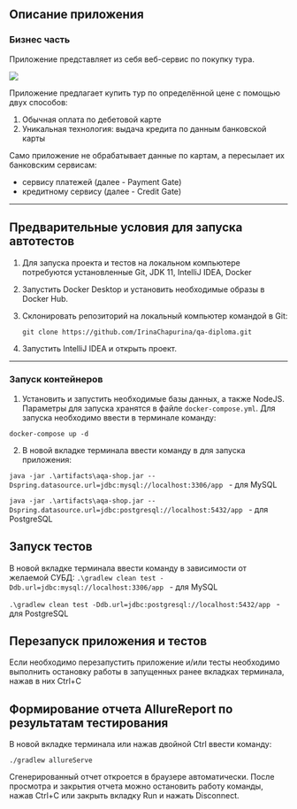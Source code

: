 ## Описание приложения

### Бизнес часть

Приложение представляет из себя веб-сервис по покупку тура.

![](https://raw.githubusercontent.com/netology-code/qa-diploma/master/pic/service.png)

Приложение предлагает купить тур по определённой цене с помощью двух способов:

1. Обычная оплата по дебетовой карте
2. Уникальная технология: выдача кредита по данным банковской карты

Само приложение не обрабатывает данные по картам, а пересылает их банковским сервисам:

* сервису платежей (далее - Payment Gate)
* кредитному сервису (далее - Credit Gate)

---
## Предварительные условия для запуска автотестов

1. Для запуска проекта и тестов на локальном компьютере потребуются установленные
   Git, JDK 11, IntelliJ IDEA, Docker
3. Запустить Docker Desktop и установить необходимые образы в Docker Hub.
2. Склонировать репозиторий на локальный компьютер командой в Git:

   ```
   git clone https://github.com/IrinaChapurina/qa-diploma.git
   ```
4. Запустить IntelliJ IDEA и открыть проект.

---

### Запуск контейнеров

1. Установить и запустить необходимые базы данных, а также NodeJS. Параметры для запуска хранятся в файле `docker-compose.yml`. Для запуска необходимо ввести в терминале команду:
```
docker-compose up -d
```
2. В новой вкладке терминала ввести команду в для запуска приложения:

`java -jar .\artifacts\aqa-shop.jar --Dspring.datasource.url=jdbc:mysql://localhost:3306/app
`   - для MySQL

`java -jar .\artifacts\aqa-shop.jar --Dspring.datasource.url=jdbc:postgresql://localhost:5432/app
`   - для PostgreSQL


## Запуск тестов
В новой вкладке терминала ввести команду в зависимости от желаемой СУБД: 
`.\gradlew clean test -Ddb.url=jdbc:mysql://localhost:3306/app
`   - для MySQL

`.\gradlew clean test -Ddb.url=jdbc:postgresql://localhost:5432/app
`   - для PostgreSQL


## Перезапуск приложения и тестов
Если необходимо перезапустить приложение и/или тесты необходимо выполнить остановку работы в запущенных ранее вкладках терминала, нажав в них Ctrl+С

## Формирование отчета AllureReport по результатам тестирования
В новой вкладке терминала или нажав двойной Ctrl ввести команду:
```
./gradlew allureServe
```
Сгенерированный отчет откроется в браузере автоматически. После просмотра и закрытия отчета можно остановить работу команды, нажав Ctrl+С или закрыть вкладку Run и нажать Disconnect.
